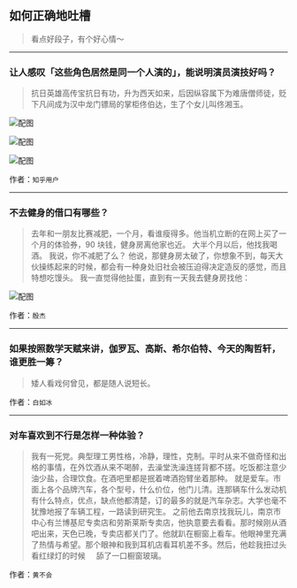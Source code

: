 ## 如何正确地吐槽

> 看点好段子，有个好心情～


 
---

### 让人感叹「这些角色居然是同一个人演的」，能说明演员演技好吗？

> 抗日英雄高传宝抗日有功，升为西天如来，后因纵容属下为难唐僧师徒，贬下凡间成为汉中龙门镖局的掌柜佟伯达，生了个女儿叫佟湘玉。



![配图](http://pic2.zhimg.com/70/12196bea608ab1d6ff42a999ee56f26d_b.jpg)



![配图](http://pic3.zhimg.com/70/3784134ee671b2ac6e0ac8f49a12a326_b.jpg)



![配图](http://pic2.zhimg.com/70/d5a2185de2c5e36fb805eb4e39ae8159_b.jpg)


作者：`知乎用户`

---

### 不去健身的借口有哪些？

> 去年和一朋友比赛减肥，一个月，看谁瘦得多。他当机立断的在网上买了一个月的体验券，90 块钱，健身房离他家也近。
> 大半个月以后，他找我喝酒。
> 我说，你不减肥了么？
> 他说，那健身房太破了，你想象不到，每天大伙操练起来的时候，都会有一种身处旧社会被压迫得决定造反的感觉，而且特想吃馒头。
> 我一直觉得他扯蛋，直到有一天我去健身房找他：



![配图](http://pic2.zhimg.com/70/dc8796b0d75ad011d8d19ecb6a9c0da9_b.jpg)


作者：`殷杰`

---

### 如果按照数学天赋来讲，伽罗瓦、高斯、希尔伯特、今天的陶哲轩，谁更胜一筹？

> 矮人看戏何曾见，都是随人说短长。


作者：`白如冰`

---

### 对车喜欢到不行是怎样一种体验？

> 我有一死党。典型理工男性格，冷静，理性，克制。平时从来不做奇怪和出格的事情，在外饮酒从来不喝醉，去澡堂洗澡连搓背都不搓。吃饭都注意少油少盐，合理饮食。在酒吧里都是抿着啤酒抱臂坐着那种。
> 就是爱车。市面上各个品牌汽车，各个型号，什么价位，他门儿清。连那辆车什么发动机有什么特点，优点，缺点他都清楚，订的最多的就是汽车杂志。大学也毫不犹豫地报了车辆工程，一路读到研究生。
> 之前他去南京找我玩儿，南京市中心有兰博基尼专卖店和劳斯莱斯专卖店，他执意要去看看。那时候刚从酒吧出来，天色已晚，专卖店都关门了。他就趴在橱窗上看车。他眼神里充满了热情与希望。那个眼神和我到耳机店看耳机差不多。然后，他趁我扭过头看红绿灯的时候
>  
>  
> 舔了一口橱窗玻璃。


作者：`黄不会`